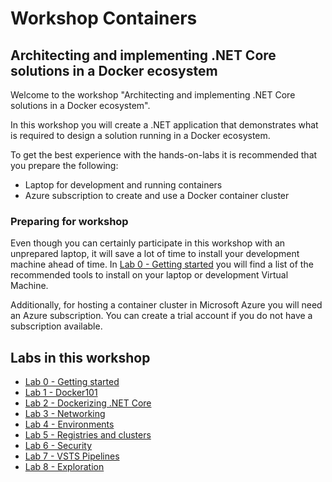 # Workshop Containers 
## Architecting and implementing .NET Core solutions in a Docker ecosystem

Welcome to the workshop "Architecting and implementing .NET Core solutions in a Docker ecosystem". 

In this workshop you will create a .NET application that demonstrates what is required to design a solution running in a Docker ecosystem.

To get the best experience with the hands-on-labs it is recommended that you prepare the following:
- Laptop for development and running containers
- Azure subscription to create and use a Docker container cluster

### Preparing for workshop

Even though you can certainly participate in this workshop with an unprepared laptop, it will save a lot of time to install your development machine ahead of time. In [Lab 0 - Getting started](Lab0-GettingStarted.md) you will find a list of the recommended tools to install on your laptop or development Virtual Machine.

Additionally, for hosting a container cluster in Microsoft Azure you will need an Azure subscription. You can create a trial account if you do not have a subscription available.

## Labs in this workshop

- [Lab 0 - Getting started](Lab0-GettingStarted.md)
- [Lab 1 - Docker101](Lab1-Docker101.md)
- [Lab 2 - Dockerizing .NET Core](Lab2-DockerizingNETCore.md)
- [Lab 3 - Networking](Lab3-Networking.md)
- [Lab 4 - Environments](Lab4-Environments.md)
- [Lab 5 - Registries and clusters](Lab5-RegistriesClusters.md)
- [Lab 6 - Security](Lab6-Security.md)
- [Lab 7 - VSTS Pipelines](Lab7-VSTSPipelines.md)
- [Lab 8 - Exploration](Lab8-Explore.md)


